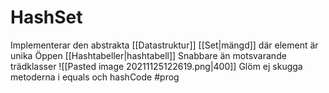 
# HashSet
Implementerar den abstrakta [[Datastruktur]] [[Set|mängd]]  där element är unika
Öppen [[Hashtabeller|hashtabell]]
Snabbare än motsvarande trädklasser
![[Pasted image 20211125122619.png|400]]
Glöm ej skugga metoderna i equals och hashCode
#prog 